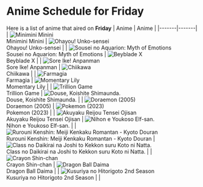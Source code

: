 # Anime Schedule for Friday
Here is a list of anime that aired on **Friday** 
| Anime | Anime |
|-------|-------|
| ![Minimini Minini](https://cdn.myanimelist.net/images/anime/1295/147299.webp)<br>Minimini Minini | ![Ohayou! Unko-sensei](https://cdn.myanimelist.net/images/anime/1244/144510.webp)<br>Ohayou! Unko-sensei |
| ![Sousei no Aquarion: Myth of Emotions](https://cdn.myanimelist.net/images/anime/1665/146999.webp)<br>Sousei no Aquarion: Myth of Emotions | ![Beyblade X](https://cdn.myanimelist.net/images/anime/1394/145458.webp)<br>Beyblade X |
| ![Sore Ike! Anpanman](https://cdn.myanimelist.net/images/anime/1902/111797.webp)<br>Sore Ike! Anpanman | ![Chiikawa](https://cdn.myanimelist.net/images/anime/1783/121944.webp)<br>Chiikawa |
| ![Farmagia](https://cdn.myanimelist.net/images/anime/1406/146839.webp)<br>Farmagia | ![Momentary Lily](https://cdn.myanimelist.net/images/anime/1107/143656.webp)<br>Momentary Lily |
| ![Trillion Game](https://cdn.myanimelist.net/images/anime/1081/147379.webp)<br>Trillion Game | ![Douse, Koishite Shimaunda.](https://cdn.myanimelist.net/images/anime/1021/146952.webp)<br>Douse, Koishite Shimaunda. |
| ![Doraemon (2005)](https://cdn.myanimelist.net/images/anime/6/23935.webp)<br>Doraemon (2005) | ![Pokemon (2023)](https://cdn.myanimelist.net/images/anime/1703/137216.webp)<br>Pokemon (2023) |
| ![Akuyaku Reijou Tensei Ojisan](https://cdn.myanimelist.net/images/anime/1255/146484.webp)<br>Akuyaku Reijou Tensei Ojisan | ![Nihon e Youkoso Elf-san.](https://cdn.myanimelist.net/images/anime/1650/146113.webp)<br>Nihon e Youkoso Elf-san. |
| ![Rurouni Kenshin: Meiji Kenkaku Romantan - Kyoto Douran](https://cdn.myanimelist.net/images/anime/1314/145530.webp)<br>Rurouni Kenshin: Meiji Kenkaku Romantan - Kyoto Douran | ![Class no Daikirai na Joshi to Kekkon suru Koto ni Natta.](https://cdn.myanimelist.net/images/anime/1775/147330.webp)<br>Class no Daikirai na Joshi to Kekkon suru Koto ni Natta. |
| ![Crayon Shin-chan](https://cdn.myanimelist.net/images/anime/10/59897.webp)<br>Crayon Shin-chan | ![Dragon Ball Daima](https://cdn.myanimelist.net/images/anime/1723/145231.webp)<br>Dragon Ball Daima |
| ![Kusuriya no Hitorigoto 2nd Season](https://cdn.myanimelist.net/images/anime/1025/147458.webp)<br>Kusuriya no Hitorigoto 2nd Season |  |
